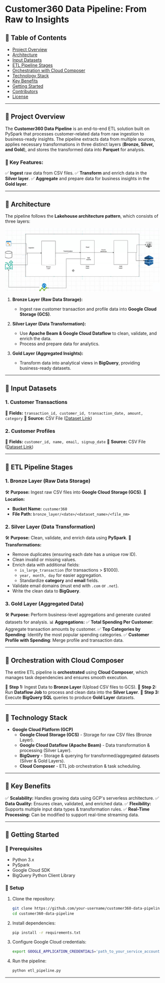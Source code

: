 # Customer360 Data Pipeline: From Raw to Insights

## 📌 Table of Contents
- [Project Overview](#project-overview)
- [Architecture](#architecture)
- [Input Datasets](#input-datasets)
- [ETL Pipeline Stages](#etl-pipeline-stages)
- [Orchestration with Cloud Composer](#orchestration-with-cloud-composer)
- [Technology Stack](#technology-stack)
- [Key Benefits](#key-benefits)
- [Getting Started](#getting-started)
- [Contributors](#contributors)
- [License](#license)

---

## 📌 Project Overview
The **Customer360 Data Pipeline** is an end-to-end ETL solution built on PySpark that processes customer-related data from raw ingestion to business-ready insights. The pipeline extracts data from multiple sources, applies necessary transformations in three distinct layers (**Bronze, Silver, and Gold**), and stores the transformed data into **Parquet** for analysis.

### 🚀 Key Features:
✅ **Ingest** raw data from CSV files.
✅ **Transform** and enrich data in the **Silver layer**.
✅ **Aggregate** and prepare data for business insights in the **Gold layer**.

---

## 📌 Architecture
The pipeline follows the **Lakehouse architecture pattern**, which consists of three layers:

![Architecture Diagram](architecture.jpg)

1. **Bronze Layer (Raw Data Storage):**
   - Ingest raw customer transaction and profile data into **Google Cloud Storage (GCS)**.

2. **Silver Layer (Data Transformation):**
   - Use **Apache Beam & Google Cloud Dataflow** to clean, validate, and enrich the data.
   - Process and prepare data for analytics.

3. **Gold Layer (Aggregated Insights):**
   - Transform data into analytical views in **BigQuery**, providing business-ready datasets.

---

## 📌 Input Datasets

### 1. Customer Transactions
📂 **Fields:** `transaction_id, customer_id, transaction_date, amount, category`
📂 **Source:** CSV File ([Dataset Link](https://docs.google.com/spreadsheets/d/1U5esDcKDWzbEothjo9RXPmK5dcaYTgyc6DOPceSjLGk/edit?usp=sharing))

### 2. Customer Profiles
📂 **Fields:** `customer_id, name, email, signup_date`
📂 **Source:** CSV File ([Dataset Link](https://docs.google.com/spreadsheets/d/1Yk8YLIf87tHvKaz5D5O9N6JoUZZPZqM_wnjih_3EP_0/edit?usp=sharing))

---

## 📌 ETL Pipeline Stages

### 1. Bronze Layer (Raw Data Storage)
🛠 **Purpose:** Ingest raw CSV files into **Google Cloud Storage (GCS)**.
📌 **Location:**
   - **Bucket Name:** `customer360`
   - **File Path:** `bronze_layer/<date>/<dataset_name>/<file_nm>`

### 2. Silver Layer (Data Transformation)
🛠 **Purpose:** Clean, validate, and enrich data using **PySpark**.
🚀 **Transformations:**
- Remove duplicates (ensuring each date has a unique row ID).
- Clean invalid or missing values.
- Enrich data with additional fields:
  - `is_large_transaction` (for transactions > $1000).
  - `year, month, day` for easier aggregation.
  - Standardize **category** and **email** fields.
- Validate email domains (must end with `.com` or `.net`).
- Write the clean data to **BigQuery**.

### 3. Gold Layer (Aggregated Data)
🛠 **Purpose:** Perform business-level aggregations and generate curated datasets for analysis.
📊 **Aggregations:**
✅ **Total Spending Per Customer**: Aggregate transaction amounts by customer.
✅ **Top Categories by Spending**: Identify the most popular spending categories.
✅ **Customer Profile with Spending**: Merge profile and transaction data.

---

## 📌 Orchestration with Cloud Composer
The entire ETL pipeline is **orchestrated** using **Cloud Composer**, which manages task dependencies and ensures smooth execution.

🔹 **Step 1:** Ingest Data to **Bronze Layer** (Upload CSV files to GCS).
🔹 **Step 2:** Run **Dataflow Job** to process and clean data into the **Silver Layer**.
🔹 **Step 3:** Execute **BigQuery SQL** queries to produce **Gold Layer** datasets.

---

## 📌 Technology Stack
- **Google Cloud Platform (GCP)**
  - **Google Cloud Storage (GCS)** - Storage for raw CSV files (Bronze Layer).
  - **Google Cloud Dataflow (Apache Beam)** - Data transformation & processing (Silver Layer).
  - **BigQuery** - Storage & querying for transformed/aggregated datasets (Silver & Gold Layers).
  - **Cloud Composer** - ETL job orchestration & task scheduling.

---

## 📌 Key Benefits
✅ **Scalability:** Handles growing data using GCP's serverless architecture.
✅ **Data Quality:** Ensures clean, validated, and enriched data.
✅ **Flexibility:** Supports multiple input data types & transformation rules.
✅ **Real-Time Processing:** Can be modified to support real-time streaming data.

---

## 📌 Getting Started
### 🔧 Prerequisites
- Python 3.x
- PySpark
- Google Cloud SDK
- BigQuery Python Client Library

### 🚀 Setup
1. Clone the repository:
   ```sh
   git clone https://github.com/your-username/customer360-data-pipeline.git
   cd customer360-data-pipeline
   ```
2. Install dependencies:
   ```sh
   pip install -r requirements.txt
   ```
3. Configure Google Cloud credentials:
   ```sh
   export GOOGLE_APPLICATION_CREDENTIALS='path_to_your_service_account.json'
   ```
4. Run the pipeline:
   ```sh
   python etl_pipeline.py
   ```
---
